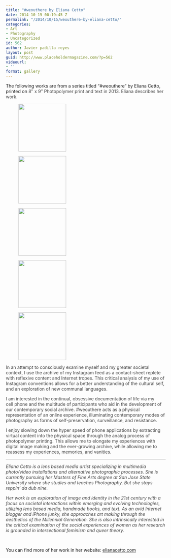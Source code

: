 ```yaml
---
title: "#weouthere by Eliana Cetto"
date: 2014-10-15 00:19:45 Z
permalink: "/2014/10/15/weouthere-by-eliana-cetto/"
categories:
- Art
- Photography
- Uncategorized
id: 562
author: Javier padilla reyes
layout: post
guid: http://www.placeholdermagazine.com/?p=562
videourl:
- ''
format: gallery
---
```


The following works are from a series titled &#8220;#weouthere&#8221; by Eliana Cetto, printed on <span style="color: #444444;">8&#8243; x 9&#8243; Photopolymer print and text in 2013. Eliana describes her work.</span>

<div id='gallery-1' class='gallery galleryid-562 gallery-columns-2 gallery-size-thumbnail'>
  <figure class='gallery-item'> 
  
  <div class='gallery-icon portrait'>
    <a href='http://localhost:8888/wordpress/2014/10/15/weouthere-by-eliana-cetto/weouthere_23/'><img width="150" height="150" src="http://localhost:8888/wordpress/wp-content/uploads/2014/10/WeOutHere_23-150x150.jpg" class="attachment-thumbnail size-thumbnail" alt="" srcset="http://localhost:8888/wordpress/wp-content/uploads/2014/10/WeOutHere_23-150x150.jpg 150w, http://localhost:8888/wordpress/wp-content/uploads/2014/10/WeOutHere_23-100x100.jpg 100w" sizes="100vw" /></a>
  </div></figure><figure class='gallery-item'> 
  
  <div class='gallery-icon portrait'>
    <a href='http://localhost:8888/wordpress/2014/10/15/weouthere-by-eliana-cetto/weouthere_08/'><img width="150" height="150" src="http://localhost:8888/wordpress/wp-content/uploads/2014/10/WeOutHere_08-150x150.jpg" class="attachment-thumbnail size-thumbnail" alt="" srcset="http://localhost:8888/wordpress/wp-content/uploads/2014/10/WeOutHere_08-150x150.jpg 150w, http://localhost:8888/wordpress/wp-content/uploads/2014/10/WeOutHere_08-100x100.jpg 100w" sizes="100vw" /></a>
  </div></figure><figure class='gallery-item'> 
  
  <div class='gallery-icon portrait'>
    <a href='http://localhost:8888/wordpress/2014/10/15/weouthere-by-eliana-cetto/weouthere_18/'><img width="150" height="150" src="http://localhost:8888/wordpress/wp-content/uploads/2014/10/WeOutHere_18-150x150.jpg" class="attachment-thumbnail size-thumbnail" alt="" srcset="http://localhost:8888/wordpress/wp-content/uploads/2014/10/WeOutHere_18-150x150.jpg 150w, http://localhost:8888/wordpress/wp-content/uploads/2014/10/WeOutHere_18-100x100.jpg 100w" sizes="100vw" /></a>
  </div></figure><figure class='gallery-item'> 
  
  <div class='gallery-icon portrait'>
    <a href='http://localhost:8888/wordpress/2014/10/15/weouthere-by-eliana-cetto/weouthere_24/'><img width="150" height="150" src="http://localhost:8888/wordpress/wp-content/uploads/2014/10/WeOutHere_24-150x150.jpg" class="attachment-thumbnail size-thumbnail" alt="" srcset="http://localhost:8888/wordpress/wp-content/uploads/2014/10/WeOutHere_24-150x150.jpg 150w, http://localhost:8888/wordpress/wp-content/uploads/2014/10/WeOutHere_24-100x100.jpg 100w" sizes="100vw" /></a>
  </div></figure><figure class='gallery-item'> 
  
  <div class='gallery-icon portrait'>
    <a href='http://localhost:8888/wordpress/2014/10/15/weouthere-by-eliana-cetto/weouthere_07/'><img width="150" height="150" src="http://localhost:8888/wordpress/wp-content/uploads/2014/10/WeOutHere_07-150x150.jpg" class="attachment-thumbnail size-thumbnail" alt="" srcset="http://localhost:8888/wordpress/wp-content/uploads/2014/10/WeOutHere_07-150x150.jpg 150w, http://localhost:8888/wordpress/wp-content/uploads/2014/10/WeOutHere_07-100x100.jpg 100w" sizes="100vw" /></a>
  </div></figure>
</div>

<!--more-->

<p style="color: #444444;">
  In an attempt to consciously examine myself and my greater societal context, I use the archive of my Instagram feed as a contact-sheet replete with reflexive content and Internet tropes. This critical analysis of my use of Instagram conventions allows for a better understanding of the cultural self, and an exploration of new communal languages.
</p>

<p style="color: #444444;">
  I am interested in the continual, obsessive documentation of life via my<br /> cell phone and the multitude of participants who aid in the development of our contemporary social archive. #weouthere acts as a physical representation of an online experience, illuminating contemporary modes of photography as forms of self-preservation, surveillance, and resistance.
</p>

<p style="color: #444444;">
  I enjoy slowing down the hyper speed of phone applications by extracting virtual content into the physical space through the analog process of photopolymer printing. This allows me to elongate my experiences with digital image making and the ever-growing archive, while allowing me to reassess my experiences, memories, and vanities.
</p>

* * *

<p style="color: #444444;">
  <em>Eliana Cetto is a lens based media artist specializing in multimedia photo/video installations and alternative photographic processes. She is currently pursuing her Masters of Fine Arts degree at San Jose State University where she studies and teaches Photography. But she stays reppin&#8217; da dub nine. </em>
</p>

_<span style="color: #444444;">Her work is an exploration of image and identity in the 21st century with a focus on societal interactions within emerging and evolving technologies, utilizing lens based media, handmade books, and text. As an avid Internet blogger and iPhone junky, she approaches art making through the aesthetics of the Millennial Generation. She is also intrinsically interested in the critical examination of the social experiences of women as her research is grounded in intersectional feminism and queer theory.</span>_

&nbsp;

You can find more of her work in her website: [elianacetto.com](http://elianacetto.com/)
